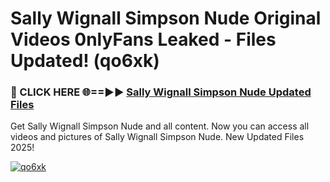 # Sally Wignall Simpson Nude Original Videos 0nlyFans Leaked - Files Updated! (qo6xk)

<h3>🔴 CLICK HERE 🌐==►► <a href="https://tinyurl.com/5h6xmrr3" rel="nofollow">Sally Wignall Simpson Nude Updated Files</a></h3>

Get Sally Wignall Simpson Nude and all content. Now you can access all videos and pictures of Sally Wignall Simpson Nude. New Updated Files 2025!

[![qo6xk](https://i.imgur.com/KVD873Z.gif)](https://tinyurl.com/5h6xmrr3)
